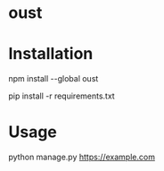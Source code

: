 # oust

# Installation

npm install --global oust

pip install -r requirements.txt

# Usage
python manage.py https://example.com
